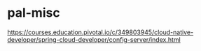 # pal-misc
https://courses.education.pivotal.io/c/349803945/cloud-native-developer/spring-cloud-developer/config-server/index.html

